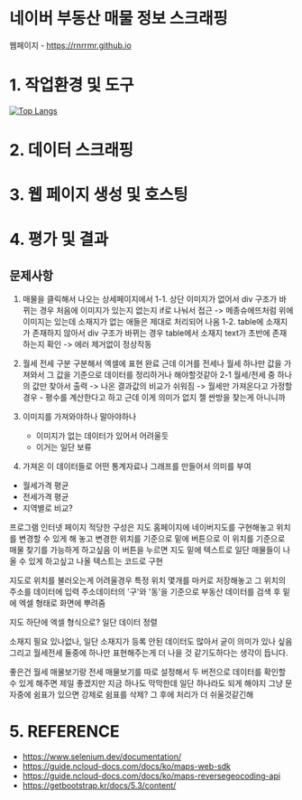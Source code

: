 
# 네이버 부동산 매물 정보 스크래핑 

웹페이지 - https://rnrrmr.github.io



# 1. 작업환경 및 도구
[![Top Langs](https://github-readme-stats.vercel.app/api/top-langs/?username=rnrrmr)](https://github.com/anuraghazra/github-readme-stats)

# 2. 데이터 스크래핑

# 3. 웹 페이지 생성 및 호스팅

# 4. 평가 및 결과

## 문제사항
1. 매물을 클릭해서 나오는 상세페이지에서
1-1. 상단 이미지가 없어서 div 구조가 바뀌는 경우
    처음에 이미지가 있는지 없는지 if로 나눠서 접근
    -> 메종슈에뜨처럼 위에 이미지는 있는데 소재지가 없는 애들은 제대로 처리되어 나옴
1-2. table에 소재지가 존재하지 않아서 div 구조가 바뀌는 경우
    table에서 소재지 text가 초반에 존재하는지 확인
    -> 에러 제거없이 정상작동


2. 월세 전세 구분
구분해서 엑셀에 표현 완료
근데 이거를 전세나 월세 하나만 값을 가져와서 그 값을 기준으로 데이터를 정리하거나 해야할것같아
2-1 월세/전세 중 하나의 값만 찾아서 출력
    -> 나온 결과값의 비교가 쉬워짐
    -> 월세만 가져온다고 가정할 경우
        - 평수를 계산한다고 하고 근데 이게 의미가 없지 젤 싼방을 찾는게 아니니까

3. 이미지를 가져와야하나 말아야하나
    - 이미지가 없는 데이터가 있어서 어려울듯
    - 이거는 일단 보류

4. 가져온 이 데이터들로 어떤 통계자료나 그래프를 만들어서 의미를 부여 
- 월세가격 평균
- 전세가격 평균
- 지역별로 비교?


프로그램
인터넷 페이지
적당한 구성은 지도 홈페이지에 네이버지도를 구현해놓고 위치를 변경할 수 있게 해 놓고
변경한 위치를 기준으로 밑에 버튼으로 이 위치를 기준으로 매물 찾기를 가능하게 하고싶음
이 버튼을 누르면 지도 밑에 텍스트로 일단 매물들이 나올 수 있게 하고싶고
나올 텍스트는 코드로 구현

지도로 위치를 불러오는게 어려울경우
특정 위치 몇개를 마커로 저장해놓고
그 위치의 주소를 데이터에 입력
주소데이터의 '구'와 '동'을 기준으로 부동산 데이터를 검색 후
밑에 엑셀 형태로 화면에 뿌려줌

지도 하단에 엑셀 형식으로? 일단 데이터 정렬


소재지 필요 있나없나, 일단 소재지가 등록 안된 데이터도 많아서 굳이 의미가 있나 싶음
그리고 월세전세 둘중에 하나만 표현해주는게 더 나을 것 같기도하다는 생각이 듭니다.

좋은건 월세 매물보기랑 전세 매물보기를 따로 설정해서 두 버전으로 데이터를 확인할 수 있게 해주면 제일 좋겠지만 지금 하나도 막막한데 일단 하나라도 되게 해야지
그냥 문자중에 쉼표가 있으면 강제로 쉼표를 삭제?
그 후에 처리가 더 쉬울것같긴해


# 5. REFERENCE
- https://www.selenium.dev/documentation/
- https://guide.ncloud-docs.com/docs/ko/maps-web-sdk
- https://guide.ncloud-docs.com/docs/ko/maps-reversegeocoding-api
- https://getbootstrap.kr/docs/5.3/content/



